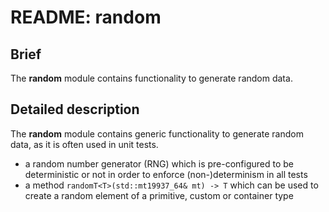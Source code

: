 # README: random

## Brief

The **random** module contains functionality to generate random data.

## Detailed description

The **random** module contains generic functionality to generate random data, as it is often used in unit tests.
* a random number generator (RNG) which is pre-configured to be deterministic or not in order to enforce (non-)determinism in all tests
* a method `randomT<T>(std::mt19937_64& mt) -> T` which can be used to create a random element of a primitive, custom or container type
